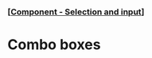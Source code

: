 ### [[Component - Selection and input](./human-interface-guidelines-markdown/component/selection-and-input.md)]  
  
# **Combo boxes**  

